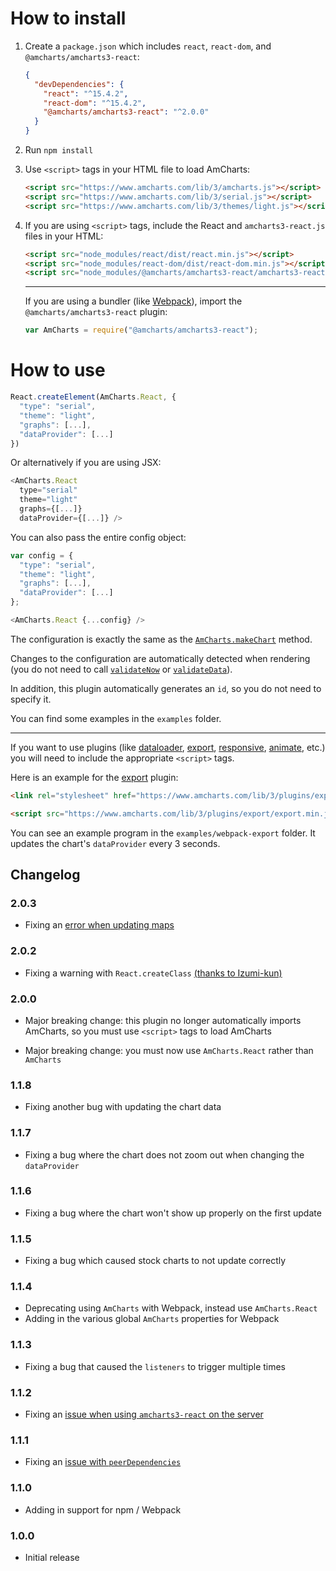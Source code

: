 How to install
==============

1. Create a `package.json` which includes `react`, `react-dom`, and `@amcharts/amcharts3-react`:

   ```json
   {
     "devDependencies": {
       "react": "^15.4.2",
       "react-dom": "^15.4.2",
       "@amcharts/amcharts3-react": "^2.0.0"
     }
   }
   ```

2. Run `npm install`

3. Use `<script>` tags in your HTML file to load AmCharts:

   ```html
   <script src="https://www.amcharts.com/lib/3/amcharts.js"></script>
   <script src="https://www.amcharts.com/lib/3/serial.js"></script>
   <script src="https://www.amcharts.com/lib/3/themes/light.js"></script>
   ```

4. If you are using `<script>` tags, include the React and `amcharts3-react.js` files in your HTML:

   ```html
   <script src="node_modules/react/dist/react.min.js"></script>
   <script src="node_modules/react-dom/dist/react-dom.min.js"></script>
   <script src="node_modules/@amcharts/amcharts3-react/amcharts3-react.js"></script>
   ```

   ----

   If you are using a bundler (like [Webpack](https://webpack.js.org/)), import the `@amcharts/amcharts3-react` plugin:

   ```js
   var AmCharts = require("@amcharts/amcharts3-react");
   ```

How to use
==========

```js
React.createElement(AmCharts.React, {
  "type": "serial",
  "theme": "light",
  "graphs": [...],
  "dataProvider": [...]
})
```

Or alternatively if you are using JSX:

```js
<AmCharts.React
  type="serial"
  theme="light"
  graphs={[...]}
  dataProvider={[...]} />
```

You can also pass the entire config object:

```js
var config = {
  "type": "serial",
  "theme": "light",
  "graphs": [...],
  "dataProvider": [...]
};

<AmCharts.React {...config} />
```

The configuration is exactly the same as the [`AmCharts.makeChart`](https://docs.amcharts.com/3/javascriptcharts/AmCharts#makeChart) method.

Changes to the configuration are automatically detected when rendering (you do not need to call [`validateNow`](https://docs.amcharts.com/3/javascriptcharts/AmSerialChart#validateNow) or [`validateData`](https://docs.amcharts.com/3/javascriptcharts/AmSerialChart#validateData)).

In addition, this plugin automatically generates an `id`, so you do not need to specify it.

You can find some examples in the `examples` folder.

----

If you want to use plugins (like [dataloader](https://github.com/amcharts/dataloader), [export](https://github.com/amcharts/export), [responsive](https://github.com/amcharts/responsive), [animate](https://github.com/amcharts/animate), etc.) you will need to include the appropriate `<script>` tags.

Here is an example for the [export](https://github.com/amcharts/export) plugin:

```html
<link rel="stylesheet" href="https://www.amcharts.com/lib/3/plugins/export/export.css" type="text/css" media="all" />

<script src="https://www.amcharts.com/lib/3/plugins/export/export.min.js"></script>
```

You can see an example program in the `examples/webpack-export` folder. It updates the chart's `dataProvider` every 3 seconds.


## Changelog

### 2.0.3

* Fixing an [error when updating maps](https://github.com/amcharts/amcharts3-react/issues/40)

### 2.0.2

* Fixing a warning with `React.createClass` [(thanks to Izumi-kun)](https://github.com/amcharts/amcharts3-react/pull/45)

### 2.0.0
* Major breaking change: this plugin no longer automatically imports AmCharts, so you must use `<script>` tags to load AmCharts

* Major breaking change: you must now use `AmCharts.React` rather than `AmCharts`

### 1.1.8
* Fixing another bug with updating the chart data

### 1.1.7
* Fixing a bug where the chart does not zoom out when changing the `dataProvider`

### 1.1.6
* Fixing a bug where the chart won't show up properly on the first update

### 1.1.5
* Fixing a bug which caused stock charts to not update correctly

### 1.1.4
* Deprecating using `AmCharts` with Webpack, instead use `AmCharts.React`
* Adding in the various global `AmCharts` properties for Webpack

### 1.1.3
* Fixing a bug that caused the `listeners` to trigger multiple times

### 1.1.2
* Fixing an [issue when using `amcharts3-react` on the server](https://github.com/amcharts/amcharts3-react/issues/11)

### 1.1.1
* Fixing an [issue with `peerDependencies`](https://github.com/npm/npm/issues/3218)

### 1.1.0
* Adding in support for npm / Webpack

### 1.0.0
* Initial release
